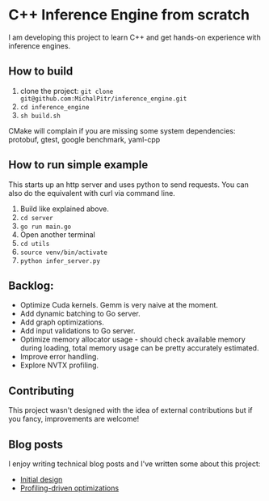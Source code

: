 # C++ Inference Engine from scratch

I am developing this project to learn C++ and get hands-on experience with inference engines.

## How to build

1. clone the project: `git clone git@github.com:MichalPitr/inference_engine.git`
2. `cd inference_engine`
3. `sh build.sh`

CMake will complain if you are missing some system dependencies: protobuf, gtest, google benchmark, yaml-cpp

## How to run simple example

This starts up an http server and uses python to send requests. You can also do the equivalent with curl via command line.

1. Build like explained above.
2. `cd server`
3. `go run main.go`
4. Open another terminal
5. `cd utils`
6. `source venv/bin/activate`
7. `python infer_server.py`

## Backlog:

* Optimize Cuda kernels. Gemm is very naive at the moment.
* Add dynamic batching to Go server.
* Add graph optimizations.
* Add input validations to Go server.
* Optimize memory allocator usage - should check available memory during loading, total memory usage can be pretty accurately estimated.
* Improve error handling.
* Explore NVTX profiling.

## Contributing

This project wasn't designed with the idea of external contributions but if you fancy, improvements are welcome!

## Blog posts

I enjoy writing technical blog posts and I've written some about this project:

* [Initial design](https://michalpitr.substack.com/p/build-your-own-inference-engine-from)
* [Profiling-driven optimizations](https://michalpitr.substack.com/p/inference-engine-optimizing-performance)
